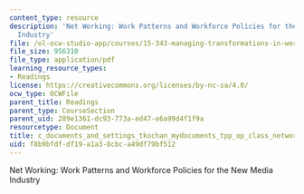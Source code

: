 ```yaml
---
content_type: resource
description: 'Net Working: Work Patterns and Workforce Policies for the New Media
  Industry'
file: /ol-ocw-studio-app/courses/15-343-managing-transformations-in-work-organizations-and-society-spring-2002/f8b9bfdfdf19a1a38cbca49df79bf512_c_documents_and_settings_tkochan_mydocuments_tpp_op_class_networkingfinalbook.pdf
file_size: 956310
file_type: application/pdf
learning_resource_types:
- Readings
license: https://creativecommons.org/licenses/by-nc-sa/4.0/
ocw_type: OCWFile
parent_title: Readings
parent_type: CourseSection
parent_uid: 289e1361-dc93-773a-ed47-e6a99d4f1f9a
resourcetype: Document
title: c_documents_and_settings_tkochan_mydocuments_tpp_op_class_networkingfinalbook.pdf
uid: f8b9bfdf-df19-a1a3-8cbc-a49df79bf512
---
```

Net Working: Work Patterns and Workforce Policies for the New Media Industry